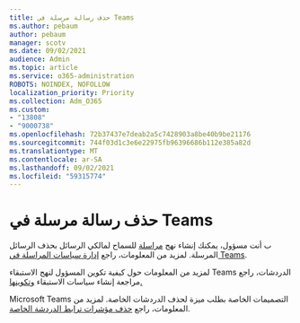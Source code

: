 ```yaml
---
title: حذف رسالة مرسلة في Teams
ms.author: pebaum
author: pebaum
manager: scotv
ms.date: 09/02/2021
audience: Admin
ms.topic: article
ms.service: o365-administration
ROBOTS: NOINDEX, NOFOLLOW
localization_priority: Priority
ms.collection: Adm_O365
ms.custom:
- "13808"
- "9000738"
ms.openlocfilehash: 72b37437e7deab2a5c7428903a8be40b9be21176
ms.sourcegitcommit: 744f03d1c3e6e22975fb96396686b112e385a82d
ms.translationtype: MT
ms.contentlocale: ar-SA
ms.lasthandoff: 09/02/2021
ms.locfileid: "59315774"
---
```

# <a name="delete-a-sent-message-in-teams"></a>حذف رسالة مرسلة في Teams

ب أنت مسؤول، يمكنك إنشاء نهج [مراسلة](https://admin.teams.microsoft.com/policies/messaging) للسماح لمالكي الرسائل بحذف الرسائل المرسلة. لمزيد من المعلومات، راجع [إدارة سياسات المراسلة في Teams](https://docs.microsoft.com/microsoftteams/messaging-policies-in-teams).

لمزيد من المعلومات حول كيفية تكوين المسؤول لنهج الاستبقاء Teams الدردشات، راجع مراجعة إنشاء سياسات الاستبقاء [وتكوينها.](https://docs.microsoft.com/microsoft-365/compliance/create-retention-policies) 

Microsoft Teams التصميمات الخاصة بطلب ميزة لحذف الدردشات الخاصة. لمزيد من المعلومات، راجع [حذف مؤشرات ترابط الدردشة الخاصة](https://microsoftteams.uservoice.com/forums/555103-public/suggestions/33535006-delete-private-chat-threads).